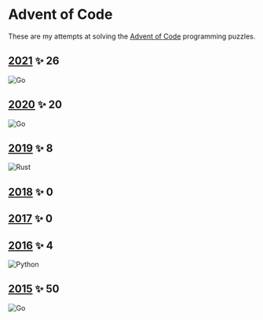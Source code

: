 # Advent of Code

These are my attempts at solving the [Advent of Code](https://adventofcode.com) programming puzzles.

## [2021][2021] ✨ 26
![ Go][1]
## [2020][2020] ✨ 20
![ Go][1]
## [2019][2019] ✨ 8 
![ Rust][3]
## [2018][2018] ✨ 0
## [2017][2017] ✨ 0
## [2016][2016] ✨ 4
![Python][2]
## [2015][2015] ✨ 50
![ Go][1]

[2021]: https://adventofcode.com/2021

[2020]: https://adventofcode.com/2020

[2019]: https://adventofcode.com/2019

[2018]: https://adventofcode.com/2018

[2017]: https://adventofcode.com/2017

[2016]: https://adventofcode.com/2016

[2015]: https://adventofcode.com/2015

[1]: https://img.shields.io/badge/go-%2300ADD8.svg?style=for-the-badge&logo=go&logoColor=white

[2]: https://img.shields.io/badge/python-3670A0?style=for-the-badge&logo=python&logoColor=ffdd54

[3]: https://img.shields.io/badge/rust-%23000000.svg?style=for-the-badge&logo=rust&logoColor=white
